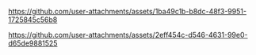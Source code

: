 





https://github.com/user-attachments/assets/1ba49c1b-b8dc-48f3-9951-1725845c56b8



https://github.com/user-attachments/assets/2eff454c-d546-4631-99e0-d65de9881525

